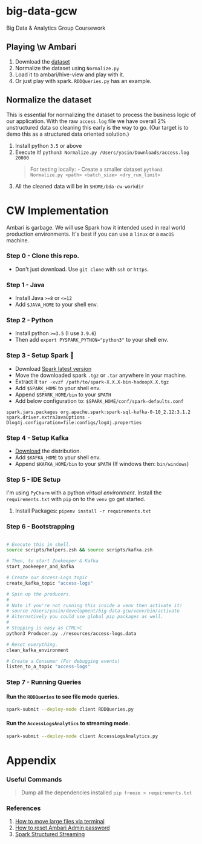 # big-data-gcw

Big Data &amp; Analytics Group Coursework

## Playing \w Ambari

1. Download the [dataset](https://www.kaggle.com/eliasdabbas/web-server-access-logs?select=access.log)
2. Normalize the dataset using `Normalize.py`
3. Load it to ambari/hive-view and play with it.
4. Or just play with spark. `RDDQueries.py` has an example.

## Normalize the dataset

This is essential for normalizing the dataset to process the business logic of our application. With the
raw `access.log` file we have overall 2% unstructured data so cleaning this early is the way to go. (Our target is to
demo this as a structured data oriented solution.)

1. Install python `3.5` or above
2. Execute it! `python3 Normalize.py /Users/yasin/Downloads/access.log 20000`
   > For testing locally: -
   > Create a smaller dataset `python3 Normalize.py <path> <batch_size> <dry_run_limit>`
3. All the cleaned data will be in `$HOME/bda-cw-workdir`

# CW Implementation

Ambari is garbage. We will use Spark how it intended used in real world production environments. It's best if you can
use a `linux` or a `macOS` machine.

### Step 0 - Clone this repo.

- Don't just download. Use `git clone` with `ssh` or `https`.

### Step 1 - Java

- Install Java `>=8` or `<=12`
- Add `$JAVA_HOME` to your shell env.

### Step 2 - Python

- Install python `>=3.5` (I use `3.9.6`)
- Then add `export PYSPARK_PYTHON="python3"` to your shell env.

### Step 3 - Setup Spark 🚀

- Download [Spark latest version](https://spark.apache.org/downloads.html)
- Move the downloaded spark `.tgz` or `.tar` anywhere in your machine.
- Extract it `tar -xvzf /path/to/spark-X.X.X-bin-hadoopX.X.tgz`
- Add `$SPARK_HOME` to your shell env.
- Append `$SPARK_HOME/bin` to your `$PATH`
- Add below configuration to: `$SPARK_HOME/conf/spark-defaults.conf`

```properties
spark.jars.packages org.apache.spark:spark-sql-kafka-0-10_2.12:3.1.2
spark.driver.extraJavaOptions -Dlog4j.configuration=file:configs/log4j.properties
```

### Step 4 - Setup Kafka

- [Download](https://kafka.apache.org/downloads) the distribution.
- Add `$KAFKA_HOME` to your shell env.
- Append `$KAFKA_HOME/bin` to your `$PATH` (If windows then: `bin/windows`)

### Step 5 - IDE Setup

I'm using `PyCharm` with a python _virtual environment_. Install the `requirements.txt` with `pip`
on to the `venv` go get started.

1. Install Packages: `pipenv install -r requirements.txt`

### Step 6 - Bootstrapping

```bash

# Execute this in shell.
source scripts/helpers.zsh && source scripts/kafka.zsh

# Then, to start Zookeeper & Kafka
start_zookeeper_and_kafka

# Create our Access-Logs topic
create_kafka_topic "access-logs"

# Spin up the producers.
#
# Note if you're not running this inside a venv then activate it!
# source /Users/yasin/development/big-data-gcw/venv/bin/activate
# Alternatively you could use global pip packages as well.
#
# Stopping is easy as CTRL+C
python3 Producer.py ./resources/access-logs.data  

# Reset everything.
clean_kafka_environment

# Create a Consumer (For debugging events)
listen_to_a_topic "access-logs"

```

### Step 7 - Running Queries

#### Run the `RDDQueries` to see file mode queries.

```bash
spark-submit --deploy-mode client RDDQueries.py
```

#### Run the `AccessLogsAnalytics` to streaming mode.

```bash
spark-submit --deploy-mode client AccessLogsAnalytics.py
```

# Appendix

### Useful Commands

> Dump all the dependencies installed `pip freeze > requirements.txt`

### References

1. [How to move large files via terminal](https://www.cloudera.com/tutorials/manage-files-on-hdfs-via-cli-ambari-files-view/1.html)
2. [How to reset Ambari Admin password](https://community.cloudera.com/t5/Community-Articles/Ambari-2-7-0-How-to-Reset-Ambari-Admin-Password-from/ta-p/248891)
3. [Spark Structured Streaming](https://spark.apache.org/docs/latest/structured-streaming-programming-guide.html)
